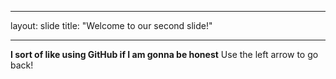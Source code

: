 ---
layout: slide
title: "Welcome to our second slide!"
___
**I sort of like using GitHub if I am gonna be honest**
Use the left arrow to go back!
